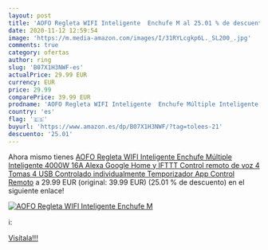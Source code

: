 ```yaml
---
layout: post
title: 'AOFO Regleta WIFI Inteligente  Enchufe M al 25.01 % de descuento'
date: 2020-11-12 12:59:54
image: 'https://m.media-amazon.com/images/I/31RYLcgkp6L._SL200_.jpg'
comments: true
category: ofertas
author: ring
slug: 'B07X1H3NWF-es'
actualPrice: 29.99 EUR
currency: EUR
price: 29.99
comparePrice: 39.99 EUR
prodname: 'AOFO Regleta WIFI Inteligente  Enchufe Múltiple Inteligente 4000W 16A   Alexa Google Home y IFTTT Control remoto de voz  4 Tomas 4 USB  Controlado individualmente  Temporizador  App Control Remoto'
country: 'es'
flag: '🇪🇸'
buyurl: 'https://www.amazon.es/dp/B07X1H3NWF/?tag=tolees-21'
descuento: '25.01'
---
```


Ahora mismo tienes [AOFO Regleta WIFI Inteligente  Enchufe Múltiple Inteligente 4000W 16A   Alexa Google Home y IFTTT Control remoto de voz  4 Tomas 4 USB  Controlado individualmente  Temporizador  App Control Remoto](https://www.amazon.es/dp/B07X1H3NWF/?tag=tolees-21) a 29.99 EUR (original: 39.99 EUR) (25.01 %  de descuento) en el siguiente enlace!

[![AOFO Regleta WIFI Inteligente  Enchufe M](https://m.media-amazon.com/images/I/31RYLcgkp6L._SL200_.jpg)](https://www.amazon.es/dp/B07X1H3NWF/?tag=tolees-21)

ℹ️:


[Visítala!!!](https://www.amazon.es/dp/B07X1H3NWF/?tag=tolees-21)
